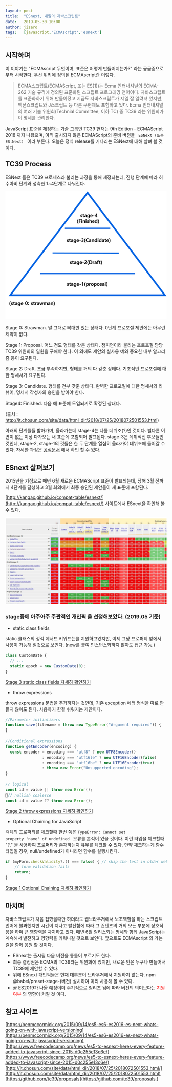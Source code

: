 ```yaml
---
layout: post
title:  "ESnext, 내일의 자바스크립트"
date:   2019-05-30 10:00
author: jizero
tags:	[javascript,'ECMAscript','esnext']
---
```

<style>
#post-content p {margin: 10px 0 0 0;}
</style>

## 시작하며
이 이야기는 "ECMAscript 무엇이며, 표준은 어떻게 만들어지는가?" 라는 궁금증으로 부터 시작한다.
우선 위키에 정의된 ECMAscript란 이렇다.
>ECMA스크립트(ECMAScript, 또는 ES[1])는 Ecma 인터내셔널의 ECMA-262 기술 규격에 정의된 표준화된 스크립트 프로그래밍 언어이다. 자바스크립트를 표준화하기 위해 만들어졌고 지금도 자바스크립트가 제일 잘 알려져 있지만, 액션스크립트와 J스크립트 등 다른 구현체도 포함하고 있다.
Ecma 인터내셔널의 여러 기술 위원회(Technial Committee, 이하 TC) 중 TC39 라는 위원회가 이 명세를 관리한다.

JavaScript 표준을 제정하는 기술 그룹인 TC39
현재는 9th Edition - ECMAScript 2018 까지 나왔으며, 아직 출시되지 않은 ECMAScript의  준비 버전들 <code class="highlighter-rouge"> ESNext (또는 ES.Next) </code> 이라 부른다.
오늘은 정식 release를 기다리는 ESNext에 대해 살펴 볼 것이다.


## TC39 Process
ESNext 들은 TC39 프로세스라 불리는 과정을 통해 제정되는데,
진행 단계에 따라 허수아비 단계와 성숙한 1~4단계로 나눠진다. 

<img src="/files/posts/201905/pickme.png" style="max-width:100%;">


Stage 0: Strawman. 말 그대로 뼈대만 있는 상태다. 0단계 프로포절 제안에는 아무런 제약이 없다.

Stage 1: Proposal. 어느 정도 형태를 갖춘 상태다. 챔피언이라 불리는 프로포절 담당 TC39 위원회의 일원을 구해야 한다. 
이 외에도 제안의 실사용 예와 중요한 내부 알고리즘 등이 요구된다.

Stage 2: Draft. 조금 부족하지만, 형태를 거의 다 갖춘 상태다. 기초적인 프로포절에 대한 명세서가 요구된다. 

Stage 3: Candidate. 형태를 전부 갖춘 상태다. 완벽한 프로포절에 대한 명세서와 리뷰어, 명세서 작성자의 승인을 받아야 한다. 

Stage4: Finished. 다음 해 표준에 도입되기로 확정된 상태다. 


(출처 : http://it.chosun.com/site/data/html_dir/2018/07/25/2018072501553.html)

아래의 단계를들 밟아가며, 올라가는데 stage-4는 나름 데뷔조(?)인 것이다.  별다른 이변이 없는 이상 다가오는 새 표준에 포함되어 발표된다.
stage-3은 데뷔직전 후보들인 것인데, stage-2, stage-1의 것들은 한 두 단계를 열심히 올라가야 데뷔조에 들어갈 수 있다.
자세한 과정은 [공식문서](https://tc39.github.io/process-document/) 에서 확인 할 수 있다. 



## ESnext 살펴보기 

2015년을 기점으로 매년 6월 새로운 ECMAScript 표준이 발표되는데, 당해 3월 전까지 4단계를 달성하고 3월 회의에서 최종 승인된 제안들이 새 표준에 포함된다.

[http://kangax.github.io/compat-table/esnext/](http://kangax.github.io/compat-table/esnext/) 사이트에서
ESnext을 확인해 볼 수 있다.

<img src="/files/posts/201905/33.JPG" style="max-width:100%;">



### stage중에 아주아주 주관적인  개인픽 을 선정해보았다. (2019.05 기준)

- static class fields 

static 클래스의 정적 메서드  키워드는를 지원하고있지만, 이제 그냥 프로퍼티 앞에서 사용이 가능해 질것으로 보인다.
(new를 붙여 인스턴스화하지 않아도 접근 가능.)

```javascript
class CustomDate {
  // ...
  static epoch = new CustomDate(0);
}
```
 [Stage 3 static class fields 자세히 확인하기](https://github.com/tc39/proposal-static-class-features/)


- throw expressions

throw expressions 문법을 추가하자는 것인데, 기존 exception 에러 형식을 따로 만들지 않아도 된다.
사용하기 한결 쉬워지는 제안이다.

```javascript
//Parameter initializers
function save(filename = throw new TypeError("Argument required")) {
}

//Conditional expressions
function getEncoder(encoding) {
  const encoder = encoding === "utf8" ? new UTF8Encoder() 
                : encoding === "utf16le" ? new UTF16Encoder(false) 
                : encoding === "utf16be" ? new UTF16Encoder(true) 
                : throw new Error("Unsupported encoding");
}

// logical
const id = value || throw new Error();
// nullish coalesce
const id = value ?? throw new Error();

```
[Stage 2 throw expressions 자세히 확인하기](https://github.com/tc39/proposal-throw-expressions)


- Optional Chaining for JavaScript

객체의 프로퍼티를 체크할때 한번 쯤은 <code>TypeError: Cannot set property 'name' of undefined </code> 오류를 본적이 있을 것이다. 이런 타입을 체크할때
"?." 을 사용하여 프로퍼티가 존재하는지 유무를 체크할 수 있다. 만약 체크하는게 함수 타입일 경우, null/undefined가 아니라면 함수를 실행시킨다.


```javascript
if (myForm.checkValidity?.() === false) { // skip the test in older web browsers
    // form validation fails
    return;
}
```
[Stage 1 Optional Chaining 자세히 확인하기](https://github.com/tc39/proposal-optional-chaining)



## 마치며
자바스크립트가 처음 접했을때만 하더라도 웹브라우저에서 보조역할을 하는 스크립트언어에 불과했지만 시간이 지나고 발전함에 따라 그 컨텐츠의 거의 모든 부분에 상호작용을 하며 큰 영향력을 차지하고 있다.  매년 6월 릴리스되는 명세와 함께 JavaScript는 계속해서 발전하고  영향력을 키워나갈 것으로 보인다. 앞으로도 ECMAscript 의 가는길을 함께 응원 할 것이다.


* ESnext는 출시될 다음 버전을 통틀어 부르기도 한다.
* 최종 결정권은 ECMA의 TC39라는 위원회에 있지만, 새로운 안은 누구나 만들어서 TC39에 제안할 수 있다. 
* 위에 ESnext 개인픽들은 현재 대부분이 브라우저에서 지원하지 않는다. npm @babel/preset-stage-(버전) 설치하여 미리 사용해 볼 수 있다.
* 곧 ES2019가 나올 예정이며 주기적으로 릴리즈 됨에 따라 버전의 의미보다는 <span style="color:red">지원여부</span> 의 영향이 커질 것 이다.


## 참고 사이트
[https://benmccormick.org/2015/09/14/es5-es6-es2016-es-next-whats-going-on-with-javascript-versioning](https://benmccormick.org/2015/09/14/es5-es6-es2016-es-next-whats-going-on-with-javascript-versioning) 
[https://www.freecodecamp.org/news/es5-to-esnext-heres-every-feature-added-to-javascript-since-2015-d0c255e13c6e/](https://www.freecodecamp.org/news/es5-to-esnext-heres-every-feature-added-to-javascript-since-2015-d0c255e13c6e/)<br/>
[http://it.chosun.com/site/data/html_dir/2018/07/25/2018072501553.html/](http://it.chosun.com/site/data/html_dir/2018/07/25/2018072501553.html)<br/>
[https://github.com/tc39/proposals](https://github.com/tc39/proposals.)